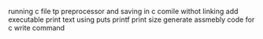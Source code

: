 running c file tp preprocessor and saving in c
comile withot linking
add executable
print text using puts
printf
print size
generate assmebly code for c
write command
